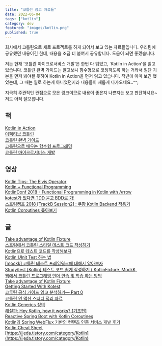 ```yaml
---
title: "코틀린 참고 자료들"
date: 2022-06-04
tags: ["kotlin"]
category: dev
featured: "images/kotlin.png"
published: true
---
```


회사에서 코틀린으로 새로 프로젝트를 하게 되어서 보고 있는 자료들입니다.
우리팀에 공유했던 내용이긴 한데, 내용을 조금 더 붙여서 공유합니다.
도움이 되면 좋겠습니다.

저는 현재 '코틀린 마이크로서비스 개발'은 한번 다 읽었고, 'Kotlin in Action'을 읽고 있습니다.
코틀린 완벽 가이드는 알고보니 함수형으로 코딩하도록 하는 거라서 일단
기본을 먼저 봐야될 듯하여 Kotlin in Action을 먼저 읽고 있습니다.
작년에 이미 보긴 했었는데, 그 때는 일로 하는게 아니었던지라 내용들이 새롭게 다가오네요..^^;

지극히 주관적인 관점으로 모은 링크이므로 내용이 좋은지 나쁜지는 보고 판단하셔요~ 저도 아직 잘모릅니다.

## 책

[Kotlin in Action](http://www.yes24.com/Product/Goods/55148593)  
[이펙티브 코틀린](http://www.yes24.com/Product/Goods/106225986)  
[코틀린 완벽 가이드](http://www.yes24.com/Product/Goods/107698728)  
[코틀린으로 배우는 함수형 프로그래밍](http://www.yes24.com/Product/Goods/84899008)  
[코틀린 마이크로서비스 개발](http://www.yes24.com/Product/Goods/68796734)



## 영상

[Kotlin Tips: The Elvis Operator](https://www.youtube.com/watch?v=L9wqYQ-fXaM)  
[Kotlin + Functional Programming](https://https//www.youtube.com/watch?v=Pu9JZkXoN5s%20)  
[KotlinConf 2018 - Functional Programming in Kotlin with Λrrow](https://www.youtube.com/watch?v=VOZZTSuDMFE&t=529s)  
[kotest가 있다면 TDD 묻고 BDD로 가!](https://tv.kakao.com/channel/3693125/cliplink/414004682)  
[스프링캠프 2018 \[TrackB Session2\] : 쿠팡 Kotlin Backend 적용기](https://www.youtube.com/watch?v=bhI1hMOcT-4&t=3013s)  
[Kotlin Coroutines 톺아보기](https://www.youtube.com/watch?v=eJF60hcz3EU&t=28s)


## 글

[Take advantage of Kotlin Fixture](https://veluxer62.github.io/tutorials/take-advantage-of-kotlin-fixture/)  
[스프링에서 코틀린 스타일 테스트 코드 작성하기](https://techblog.woowahan.com/5825/)  
[Kotlin으로 테스트 코드를 작성해보자](https://lenditkr.github.io/kotlin/junit/)  
[Kotlin UInit Test 하는 법](https://coding-food-court.tistory.com/157)  
[\[mockk\] 코틀린 테스트 프레임워크에 대해서 알아보자](https://sabarada.tistory.com/191)  
[Study/test \[Kotlin\] 테스트 코드 쉽게 작성하기 ( KotlinFixture, MockK,](https://jessyt.tistory.com/172)  
[웹에서 코틀린 프로그래밍 언어 연습 및 학습 하는 방법](https://juahnpop.tistory.com/251)  
[Take advantage of Kotlin Fixture](https://veluxer62.github.io/tutorials/take-advantage-of-kotlin-fixture/)  
[Getting Started With Kotest](https://veluxer62.github.io/tutorials/getting-started-with-kotest/)  
[코루틴 공식 가이드 읽고 분석하기— Part 0](https://myungpyo.medium.com/reading-coroutine-official-guide-thoroughly-part-0-20176d431e9d)  
[코틀린 인 액션 스터디 정리 자료](https://javacan.tistory.com/entry/Kotlin-in-action-study-summary)  
[Kotlin Generics 정의](https://thdev.tech/kotlin/androiddev/2017/10/03/Kotlin-Generics/)  
[해설판: Hey Kotlin, how it works? \[기초편\]](https://medium.com/til-kotlin-ko/explanation-hey-kotlin-how-it-works-ko-b2a05c80c75d)  
[Reactive Spring Boot with Kotlin Coroutines](https://todd.ginsberg.com/post/springboot-reactive-kotlin-coroutines/)  
[Kotlin과 Spring WebFlux 기반의 컨텐츠 인증 서비스 개발 후기](https://tech.lezhin.com/2020/07/15/kotlin-webflux)  
[Kotlin Cheat Sheet](https://blog.kotlin-academy.com/kotlin-cheat-sheet-1137588c75a)  
[https://jjeda.tistory.com/category/Kotlin](https://jjeda.tistory.com/category/Kotlin)
